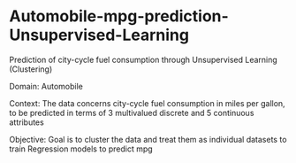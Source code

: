 # Automobile-mpg-prediction-Unsupervised-Learning
Prediction of city-cycle fuel consumption through Unsupervised Learning (Clustering)

Domain:
Automobile

Context:
The data concerns city-cycle fuel consumption in miles per gallon, to be predicted in terms of 3 multivalued discrete and 5 continuous attributes

Objective:
Goal is to cluster the data and treat them as individual datasets to train Regression models to predict mpg
